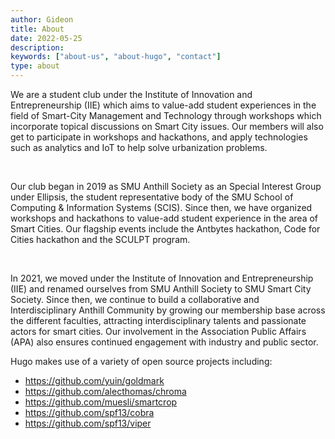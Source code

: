 ```yaml
---
author: Gideon
title: About 
date: 2022-05-25
description:
keywords: ["about-us", "about-hugo", "contact"]
type: about
---
```





We are a student club under the Institute of Innovation and Entrepreneurship (IIE) which aims to value-add student experiences in the field of Smart-City Management and Technology through workshops which incorporate topical discussions on Smart City issues. Our members will also get to participate in workshops and hackathons, and apply technologies such as analytics and IoT to help solve urbanization problems.

​

Our club began in 2019 as SMU Anthill Society as an Special Interest Group under Ellipsis, the student representative body of the SMU School of Computing & Information Systems (SCIS). Since then, we have organized workshops and hackathons to value-add student experience in the area of Smart Cities. Our flagship events include the Antbytes hackathon, Code for Cities hackathon and the SCULPT program.

​

In 2021, we moved under the Institute of Innovation and Entrepreneurship (IIE) and renamed ourselves from SMU Anthill Society to SMU Smart City Society. Since then, we continue to build a collaborative and Interdisciplinary Anthill Community by growing our membership base across the different faculties, attracting interdisciplinary talents and passionate actors for smart cities. Our involvement in the Association Public Affairs (APA) also ensures continued engagement with industry and public sector.

Hugo makes use of a variety of open source projects including:

- https://github.com/yuin/goldmark
- https://github.com/alecthomas/chroma
- https://github.com/muesli/smartcrop
- https://github.com/spf13/cobra
- https://github.com/spf13/viper

